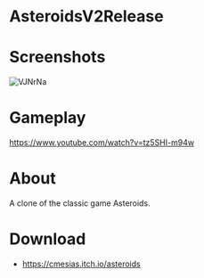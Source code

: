# AsteroidsV2Release

# Screenshots
![VJNrNa](https://user-images.githubusercontent.com/17791454/180903166-14b40975-e10a-4955-a5b0-f1f052eb681b.png)


# Gameplay
https://www.youtube.com/watch?v=tz5SHI-m94w

# About
 A clone of the classic game Asteroids.
 
 # Download
 * https://cmesias.itch.io/asteroids
